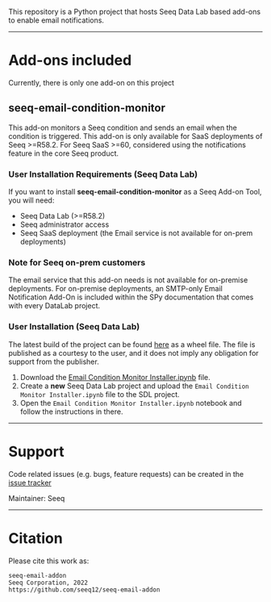 This repository is a Python project that hosts Seeq Data Lab based add-ons to enable email notifications.

----

# Add-ons included

Currently, there is only one add-on on this project

## **seeq-email-condition-monitor**

This add-on monitors a Seeq condition and sends an email when the condition is triggered. This add-on is only 
available for SaaS deployments of Seeq >=R58.2. For Seeq SaaS >=60, considered using the notifications feature in 
the core Seeq product. 

### User Installation Requirements (Seeq Data Lab)

If you want to install **seeq-email-condition-monitor** as a Seeq Add-on Tool, you will need:

- Seeq Data Lab (>=R58.2)
- Seeq administrator access
- Seeq SaaS deployment (the Email service is not available for on-prem deployments)

### Note for Seeq on-prem customers
The email service that this add-on needs is not available for on-premise deployments. For on-premise deployments, an
SMTP-only Email Notification Add-On is included within the SPy documentation that comes with every DataLab project.


### User Installation (Seeq Data Lab)

The latest build of the project can be found [here](https://pypi.org/project/seeq-email-condition-monitor/) as a wheel
file. The file is published as a courtesy to the user, and it does not imply any obligation for support from the 
publisher.

1. Download the [Email Condition Monitor Installer.ipynb](Email%20Condition%20Monitor%20Installer.ipynb) 
file. 
2. Create a **new** Seeq Data Lab project and upload the `Email Condition Monitor Installer.ipynb` file to the SDL 
   project.
3. Open the `Email Condition Monitor Installer.ipynb` notebook and follow the instructions in there. 

----

# Support

Code related issues (e.g. bugs, feature requests) can be created in the
[issue tracker](https://github.com/seeq12/seeq-email-addon/issues)

Maintainer: Seeq

----

# Citation

Please cite this work as:

```shell
seeq-email-addon
Seeq Corporation, 2022
https://github.com/seeq12/seeq-email-addon
```
